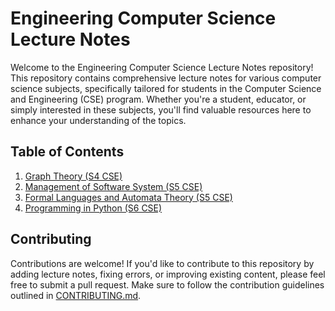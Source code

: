 # Engineering Computer Science Lecture Notes

Welcome to the Engineering Computer Science Lecture Notes repository! This repository contains comprehensive lecture notes for various computer science subjects, specifically tailored for students in the Computer Science and Engineering (CSE) program. Whether you're a student, educator, or simply interested in these subjects, you'll find valuable resources here to enhance your understanding of the topics.

## Table of Contents

1. [Graph Theory (S4 CSE)](#graph-theory-s4-cse)
2. [Management of Software System (S5 CSE)](#management-of-software-system-s5-cse)
3. [Formal Languages and Automata Theory (S5 CSE)](#formal-languages-and-automata-theory-s5-cse)
4. [Programming in Python (S6 CSE)](#programming-in-python-s6-cse)

## Contributing

Contributions are welcome! If you'd like to contribute to this repository by adding lecture notes, fixing errors, or improving existing content, please feel free to submit a pull request. Make sure to follow the contribution guidelines outlined in [CONTRIBUTING.md](CONTRIBUTING.md).


